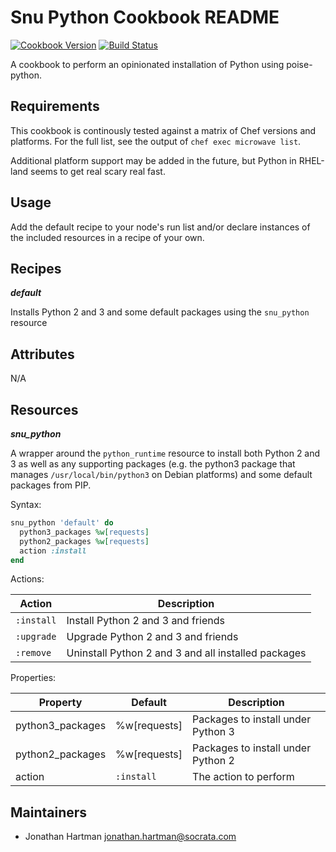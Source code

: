 # Snu Python Cookbook README

[![Cookbook Version](https://img.shields.io/cookbook/v/snu_python.svg)][cookbook]
[![Build Status](https://img.shields.io/travis/socrata-cookbooks/snu_python.svg)][travis]

[cookbook]: https://supermarket.chef.io/cookbooks/snu_python
[travis]: https://travis-ci.org/socrata-cookbooks/snu_python

A cookbook to perform an opinionated installation of Python using poise-python.

## Requirements

This cookbook is continously tested against a matrix of Chef versions and platforms. For the full list, see the output of `chef exec microwave list`.

Additional platform support may be added in the future, but Python in RHEL-land seems to get real scary real fast.

## Usage

Add the default recipe to your node's run list and/or declare instances of the included resources in a recipe of your own.

## Recipes

***default***

Installs Python 2 and 3 and some default packages using the `snu_python` resource

## Attributes

N/A

## Resources

***snu_python***

A wrapper around the `python_runtime` resource to install both Python 2 and 3 as well as any supporting packages (e.g. the python3 package that manages `/usr/local/bin/python3` on Debian platforms) and some default packages from PIP.

Syntax:

```ruby
snu_python 'default' do
  python3_packages %w[requests]
  python2_packages %w[requests]
  action :install
end
```

Actions:

| Action     | Description                                         |
|------------|-----------------------------------------------------|
| `:install` | Install Python 2 and 3 and friends                  |
| `:upgrade` | Upgrade Python 2 and 3 and friends                  |
| `:remove`  | Uninstall Python 2 and 3 and all installed packages |

Properties:

| Property         | Default      | Description                        |
|------------------|--------------|------------------------------------|
| python3_packages | %w[requests] | Packages to install under Python 3 |
| python2_packages | %w[requests] | Packages to install under Python 2 |
| action           | `:install`   | The action to perform              |

## Maintainers

- Jonathan Hartman <jonathan.hartman@socrata.com>

